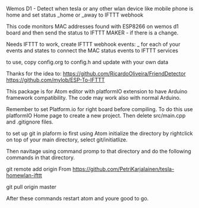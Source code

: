 
Wemos D1 - Detect when tesla or any other wlan device like mobile phone is home and
set status <device>_home or <device>_away to IFTTT webhook

This code monitors MAC addresses found with ESP8266 on wemos d1 board
and then send the status to IFTTT MAKER - if there is a change.

Needs IFTTT to work, create IFTTT webhook events:
<devicename>_<deviceState>
for each of your events and states to connect the MAC status events to IFTTT services

to use, copy config.org to config.h and update with your own data

Thanks for the idea to:
  https://github.com/RicardoOliveira/FriendDetector
  https://github.com/mylob/ESP-To-IFTTT

This package is for Atom editor with platformIO extension to have Arduino framework compatibility. The code may work also with normal Arduino.

Remember to set Platform.io for right board before compiling. To do this use platformIO Home page to create a new project. Then delete src/main.cpp and .gitignore files.

to set up git in plaform io first using Atom initialize the directory by rightclick on top of your main directory, select git/initiatlize.

Then navitage using command promp to that directory and do the following commands in that directory.

git remote add origin
From https://github.com/PetriKarjalainen/tesla-homewlan-ifttt

git pull origin master

After these commands restart atom and youre good to go.
